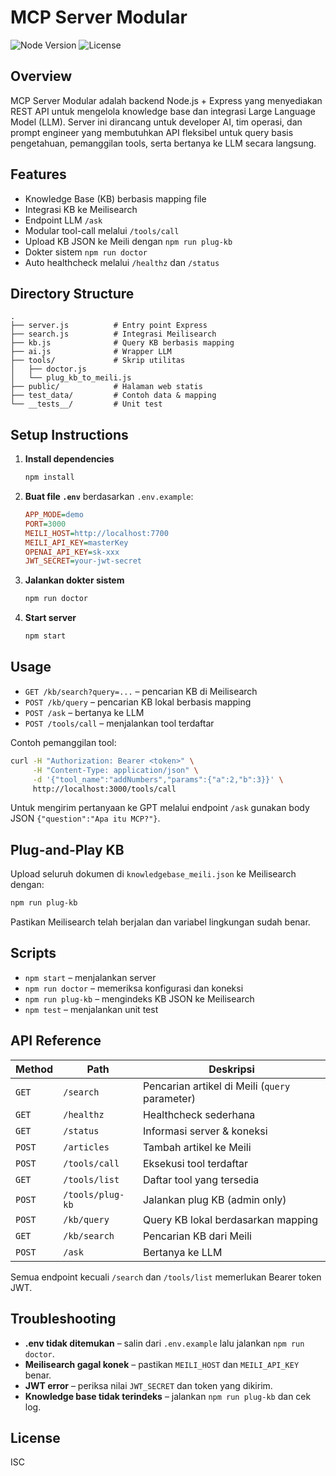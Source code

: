 # MCP Server Modular

![Node Version](https://img.shields.io/badge/node-%3E%3D20.x-brightgreen)
![License](https://img.shields.io/badge/license-ISC-blue)

## Overview
MCP Server Modular adalah backend Node.js + Express yang menyediakan REST API
untuk mengelola knowledge base dan integrasi Large Language Model (LLM).
Server ini dirancang untuk developer AI, tim operasi, dan prompt engineer yang
membutuhkan API fleksibel untuk query basis pengetahuan, pemanggilan tools,
serta bertanya ke LLM secara langsung.

## Features
- Knowledge Base (KB) berbasis mapping file
- Integrasi KB ke Meilisearch
- Endpoint LLM `/ask`
- Modular tool-call melalui `/tools/call`
- Upload KB JSON ke Meili dengan `npm run plug-kb`
- Dokter sistem `npm run doctor`
- Auto healthcheck melalui `/healthz` dan `/status`

## Directory Structure
```text
.
├── server.js          # Entry point Express
├── search.js          # Integrasi Meilisearch
├── kb.js              # Query KB berbasis mapping
├── ai.js              # Wrapper LLM
├── tools/             # Skrip utilitas
│   ├── doctor.js
│   └── plug_kb_to_meili.js
├── public/            # Halaman web statis
├── test_data/         # Contoh data & mapping
└── __tests__/         # Unit test
```

## Setup Instructions
1. **Install dependencies**
   ```bash
   npm install
   ```
2. **Buat file `.env`** berdasarkan `.env.example`:
   ```ini
   APP_MODE=demo
   PORT=3000
   MEILI_HOST=http://localhost:7700
   MEILI_API_KEY=masterKey
   OPENAI_API_KEY=sk-xxx
   JWT_SECRET=your-jwt-secret
   ```
3. **Jalankan dokter sistem**
   ```bash
   npm run doctor
   ```
4. **Start server**
   ```bash
   npm start
   ```

## Usage
- `GET /kb/search?query=...` – pencarian KB di Meilisearch
- `POST /kb/query` – pencarian KB lokal berbasis mapping
- `POST /ask` – bertanya ke LLM
- `POST /tools/call` – menjalankan tool terdaftar

Contoh pemanggilan tool:
```bash
curl -H "Authorization: Bearer <token>" \
     -H "Content-Type: application/json" \
     -d '{"tool_name":"addNumbers","params":{"a":2,"b":3}}' \
     http://localhost:3000/tools/call
```

Untuk mengirim pertanyaan ke GPT melalui endpoint `/ask` gunakan body JSON
`{"question":"Apa itu MCP?"}`.

## Plug-and-Play KB
Upload seluruh dokumen di `knowledgebase_meili.json` ke Meilisearch dengan:
```bash
npm run plug-kb
```
Pastikan Meilisearch telah berjalan dan variabel lingkungan sudah benar.

## Scripts
- `npm start` – menjalankan server
- `npm run doctor` – memeriksa konfigurasi dan koneksi
- `npm run plug-kb` – mengindeks KB JSON ke Meilisearch
- `npm test` – menjalankan unit test

## API Reference
| Method | Path | Deskripsi |
| ------ | ---- | --------- |
| `GET`  | `/search` | Pencarian artikel di Meili (`query` parameter) |
| `GET`  | `/healthz` | Healthcheck sederhana |
| `GET`  | `/status` | Informasi server & koneksi |
| `POST` | `/articles` | Tambah artikel ke Meili |
| `POST` | `/tools/call` | Eksekusi tool terdaftar |
| `GET`  | `/tools/list` | Daftar tool yang tersedia |
| `POST` | `/tools/plug-kb` | Jalankan plug KB (admin only) |
| `POST` | `/kb/query` | Query KB lokal berdasarkan mapping |
| `GET`  | `/kb/search` | Pencarian KB dari Meili |
| `POST` | `/ask` | Bertanya ke LLM |

Semua endpoint kecuali `/search` dan `/tools/list` memerlukan Bearer token JWT.

## Troubleshooting
- **.env tidak ditemukan** – salin dari `.env.example` lalu jalankan `npm run doctor`.
- **Meilisearch gagal konek** – pastikan `MEILI_HOST` dan `MEILI_API_KEY` benar.
- **JWT error** – periksa nilai `JWT_SECRET` dan token yang dikirim.
- **Knowledge base tidak terindeks** – jalankan `npm run plug-kb` dan cek log.

## License
ISC
